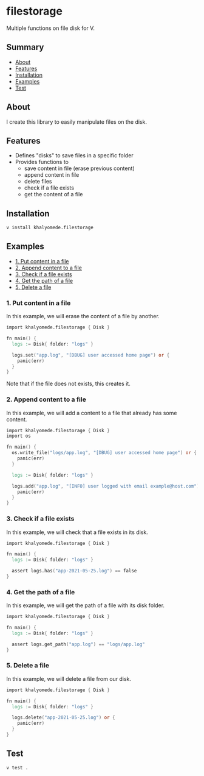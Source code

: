 # filestorage

Multiple functions on file disk for V.

## Summary

- [About](#about)
- [Features](#features)
- [Installation](#installation)
- [Examples](#examples)
- [Test](#test)

## About

I create this library to easily manipulate files on the disk.

## Features

- Defines "disks" to save files in a specific folder
- Provides functions to
  - save content in file (erase previous content)
  - append content in file
  - delete files
  - check if a file exists
  - get the content of a file

## Installation

```v
v install khalyomede.filestorage
```

## Examples

- [1. Put content in a file](#1-put-content-in-a-file)
- [2. Append content to a file](#2-append-content-to-a-file)
- [3. Check if a file exists](#3-check-if-a-file-exists)
- [4. Get the path of a file](#4-get-the-path-of-a-file)
- [5. Delete a file](#5-delete-a-file)

### 1. Put content in a file

In this example, we will erase the content of a file by another.

```v
import khalyomede.filestorage { Disk }

fn main() {
  logs := Disk{ folder: "logs" }

  logs.set("app.log", "[DBUG] user accessed home page") or {
    panic(err)
  }
}
```

Note that if the file does not exists, this creates it.

### 2. Append content to a file

In this example, we will add a content to a file that already has some content.

```v
import khalyomede.filestorage { Disk }
import os

fn main() {
  os.write_file("logs/app.log", "[DBUG] user accessed home page") or {
    panic(err)
  }

  logs := Disk{ folder: "logs" }

  logs.add("app.log", "[INFO] user logged with email example@host.com") or {
    panic(err)
  }
}
```

### 3. Check if a file exists

In this example, we will check that a file exists in its disk.

```v
import khalyomede.filestorage { Disk }

fn main() {
  logs := Disk{ folder: "logs" }

  assert logs.has("app-2021-05-25.log") == false
}
```

### 4. Get the path of a file

In this example, we will get the path of a file with its disk folder.

```v
import khalyomede.filestorage { Disk }

fn main() {
  logs := Disk{ folder: "logs" }

  assert logs.get_path("app.log") == "logs/app.log"
}
```

### 5. Delete a file

In this example, we will delete a file from our disk.

```v
import khalyomede.filestorage { Disk }

fn main() {
  logs := Disk{ folder: "logs" }

  logs.delete("app-2021-05-25.log") or {
    panic(err)
  }
}
```

## Test

```v
v test .
```
